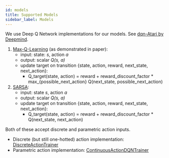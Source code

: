 ```yaml
---
id: models
title: Supported Models
sidebar_label: Models
---
```


We use Deep Q Network implementations for our models. See [dqn-Atari by Deepmind](https://www.cs.toronto.edu/~vmnih/docs/dqn.pdf).

1. [Max-Q-Learning](https://en.wikipedia.org/wiki/Q-learning) (as demonstrated in paper):
   * input: state: _s_, action _a_
   * output: scalar  _Q(s, a)_
   * update target on transition {state, action, reward, next\_state, next\_action}:
     * Q\_target(state, action) = reward + reward\_discount\_factor * max_\{possible\_next\_action} Q(next\_state, possible\_next\_action)
2. [SARSA](https://en.wikipedia.org/wiki/State%E2%80%93action%E2%80%93reward%E2%80%93state%E2%80%93action):
   * input: state _s_, action _a_
   * output: scalar _Q(s, a)_
   * update target on transition {state, action, reward, next\_state, next\_action}:
     * Q\_target(state, action) = reward + reward\_discount\_factor * Q(next\_state, next\_action)

Both of these accept discrete and parametric action inputs.

  * Discrete (but still one-hotted) action implementation: [DiscreteActionTrainer](https://github.com/facebookresearch/BlueWhale/blob/master/ml/rl/training/discrete_action_trainer.py)
  * Parametric action implementation: [ContinuousActionDQNTrainer](https://github.com/facebookresearch/BlueWhale/blob/master/ml/rl/training/continuous_action_dqn_trainer.py)
